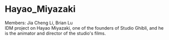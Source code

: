 # Hayao_Miyazaki
Members: Jia Cheng Li, Brian Lu <br>
IDM project on Hayao Miyazaki, one of the founders of Studio Ghibli, and he is the animator and director of the studio's films.  
